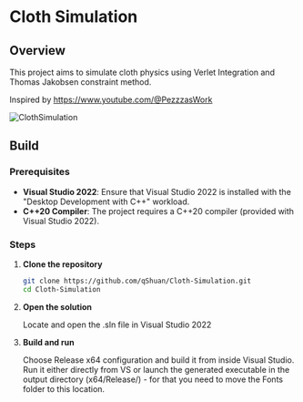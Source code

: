 # Cloth Simulation

## Overview
This project aims to simulate cloth physics using Verlet Integration and Thomas Jakobsen constraint method.

Inspired by https://www.youtube.com/@PezzzasWork

![ClothSimulation](https://github.com/user-attachments/assets/5d6783dd-edab-4b5a-9d54-321af4beacb2)

## Build

### Prerequisites

- **Visual Studio 2022**: Ensure that Visual Studio 2022 is installed with the "Desktop Development with C++" workload.
- **C++20 Compiler**: The project requires a C++20 compiler (provided with Visual Studio 2022).

### Steps

1. **Clone the repository**
   ```bash
   git clone https://github.com/qShuan/Cloth-Simulation.git
   cd Cloth-Simulation

2. **Open the solution**
   
      Locate and open the .sln file in Visual Studio 2022

4. **Build and run**
   
      Choose Release x64 configuration and build it from inside Visual Studio. Run it either directly from VS or launch the generated executable in the output directory (x64/Release/) - for that you need to move the Fonts folder to this location.
